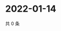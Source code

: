 # 2022-01-14

共 0 条

<!-- BEGIN WEIBO -->
<!-- 最后更新时间 Fri Jan 14 2022 06:14:47 GMT+0800 (China Standard Time) -->

<!-- END WEIBO -->
